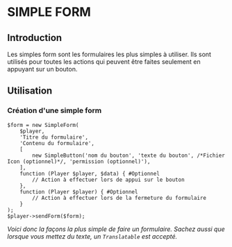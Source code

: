 # SIMPLE FORM

## Introduction
Les simples form sont les formulaires les plus simples à utiliser. Ils sont utilisés pour toutes les actions qui peuvent 
être faites seulement en appuyant sur un bouton.

## Utilisation

### Création d'une simple form
```injectablephp
$form = new SimpleForm(
    $player,
    'Titre du formulaire',
    'Contenu du formulaire',
    [
        new SimpleButton('nom du bouton', 'texte du bouton', /*Fichier Icon (optionnel)*/, 'permission (optionnel)'),
    ],
    function (Player $player, $data) { #Optionnel
        // Action à effectuer lors de appui sur le bouton
    },
    function (Player $player) { #Optionnel
        // Action à effectuer lors de la fermeture du formulaire
    }
);
$player->sendForm($form);
```
*Voici donc la façons la plus simple de faire un formulaire. Sachez aussi que lorsque vous mettez du texte, un `Translatable`
est accepté.*